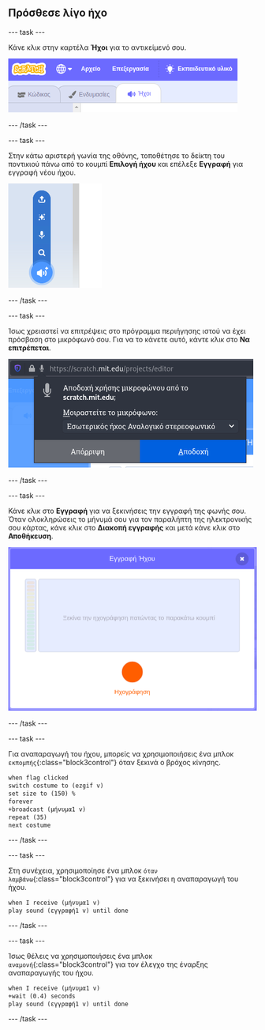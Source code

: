 ## Πρόσθεσε λίγο ήχο

--- task ---

Κάνε κλικ στην καρτέλα **Ήχοι** για το αντικείμενό σου.

![εικόνα που δείχνει καρτέλες ήχων που έχουν επιλεγεί για το αντικείμενο](images/sounds-tab.png)

--- /task ---

--- task ---

Στην κάτω αριστερή γωνία της οθόνης, τοποθέτησε το δείκτη του ποντικιού πάνω από το κουμπί **Επιλογή ήχου** και επέλεξε **Εγγραφή** για εγγραφή νέου ήχου.

![εικόνα που δείχνει το κουμπί ήχων που έχει επιλεγεί με την εγγραφή ενός ήχου](images/record-sound.png)

--- /task ---

--- task ---

Ίσως χρειαστεί να επιτρέψεις στο πρόγραμμα περιήγησης ιστού να έχει πρόσβαση στο μικρόφωνό σου. Για να το κάνετε αυτό, κάντε κλικ στο **Να επιτρέπεται**.

![εικόνα που εμφανίζει προτροπή προγράμματος περιήγησης ιστού για να επιτρέψεις την πρόσβαση στο μικρόφωνο](images/allow-mic.png)

--- /task ---

--- task ---

Κάνε κλικ στο **Εγγραφή** για να ξεκινήσεις την εγγραφή της φωνής σου. Όταν ολοκληρώσεις το μήνυμά σου για τον παραλήπτη της ηλεκτρονικής σου κάρτας, κάνε κλικ στο **Διακοπή εγγραφής** και μετά κάνε κλικ στο **Αποθήκευση**.

![εικόνα που δείχνει το πλαίσιο διαλόγου εγγραφής στο Scratch](images/record.png)

--- /task ---

--- task ---

Για αναπαραγωγή του ήχου, μπορείς να χρησιμοποιήσεις ένα μπλοκ `εκπομπής`{:class="block3control"} όταν ξεκινά ο βρόχος κίνησης.

```blocks3
when flag clicked
switch costume to (ezgif v)
set size to (150) %
forever
+broadcast (μήνυμα1 v)
repeat (35)
next costume
```

--- /task ---

--- task ---

Στη συνέχεια, χρησιμοποίησε ένα μπλοκ `όταν λαμβάνω`{:class="block3control"} για να ξεκινήσει η αναπαραγωγή του ήχου.

```blocks3
when I receive (μήνυμα1 v)
play sound (εγγραφή1 v) until done
```

--- /task ---

--- task ---

Ίσως θέλεις να χρησιμοποιήσεις ένα μπλοκ `αναμονή`{:class="block3control"} για τον έλεγχο της έναρξης αναπαραγωγής του ήχου.

```blocks3
when I receive (μήνυμα1 v)
+wait (0.4) seconds
play sound (εγγραφή1 v) until done
```

--- /task ---



